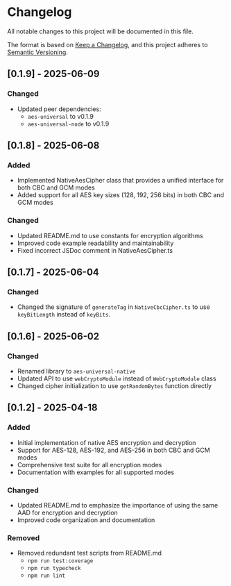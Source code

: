 # Changelog

All notable changes to this project will be documented in this file.

The format is based on [Keep a Changelog](https://keepachangelog.com/en/1.0.0/),
and this project adheres to [Semantic Versioning](https://semver.org/spec/v2.0.0.html).

## [0.1.9] - 2025-06-09

### Changed

- Updated peer dependencies:
  - `aes-universal` to v0.1.9
  - `aes-universal-node` to v0.1.9

## [0.1.8] - 2025-06-08

### Added

- Implemented NativeAesCipher class that provides a unified interface for both CBC and GCM modes
- Added support for all AES key sizes (128, 192, 256 bits) in both CBC and GCM modes

### Changed

- Updated README.md to use constants for encryption algorithms
- Improved code example readability and maintainability
- Fixed incorrect JSDoc comment in NativeAesCipher.ts

## [0.1.7] - 2025-06-04

### Changed

- Changed the signature of `generateTag` in `NativeCbcCipher.ts` to use `keyBitLength` instead of `keyBits`.

## [0.1.6] - 2025-06-02

### Changed

- Renamed library to `aes-universal-native`
- Updated API to use `webCryptoModule` instead of `WebCryptoModule` class
- Changed cipher initialization to use `getRandomBytes` function directly

## [0.1.2] - 2025-04-18

### Added

- Initial implementation of native AES encryption and decryption
- Support for AES-128, AES-192, and AES-256 in both CBC and GCM modes
- Comprehensive test suite for all encryption modes
- Documentation with examples for all supported modes

### Changed

- Updated README.md to emphasize the importance of using the same AAD for encryption and decryption
- Improved code organization and documentation

### Removed

- Removed redundant test scripts from README.md
  - `npm run test:coverage`
  - `npm run typecheck`
  - `npm run lint`
